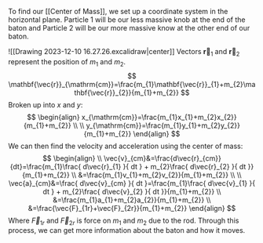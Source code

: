 To find our [[Center of Mass]], we set up a coordinate system in the horizontal plane. Particle 1 will be our less massive knob at the end of the baton and Particle 2 will be our more massive know at the other end of our baton.

![[Drawing 2023-12-10 16.27.26.excalidraw|center]]
Vectors $\mathbf{\vec{r}}_{1}$ and $\mathbf{\vec{r}}_{2}$ represent the position of $m_{1}$ and $m_{2}$.
$$
\mathbf{\vec{r}}_{\mathrm{cm}}=\frac{m_{1}\mathbf{\vec{r}}_{1}+m_{2}\mathbf{\vec{r}}_{2}}{m_{1}+m_{2}}
$$
Broken up into $x$ and $y$:
$$
\begin{align}
x_{\mathrm{cm}}=\frac{m_{1}x_{1}+m_{2}x_{2}}{m_{1}+m_{2}} \\
 \\
y_{\mathrm{cm}}=\frac{m_{1}y_{1}+m_{2}y_{2}}{m_{1}+m_{2}}
\end{align}
$$
We can then find the velocity and acceleration using the center of mass:
$$
\begin{align} \\
\vec{v}_{cm}&=\frac{d\vec{r}_{cm}}{dt}=\frac{m_{1}\frac{ d\vec{r}_{1} }{ dt } + m_{2}\frac{ d\vec{r}_{2} }{ dt }}{m_{1}+m_{2}} \\
&=\frac{m_{1}v_{1}+m_{2}v_{2}}{m_{1}+m_{2}} \\ \\
\vec{a}_{cm}&=\frac{ d\vec{v}_{cm} }{ dt }=\frac{m_{1}\frac{ d\vec{v}_{1} }{ dt } + m_{2}\frac{ d\vec{v}_{2} }{ dt }}{m_{1}+m_{2}} \\
&=\frac{m_{1}a_{1}+m_{2}a_{2}}{m_{1}+m_{2}} \\
&=\frac{\vec{F}_{1r}+\vec{F}_{2r}}{m_{1}+m_{2}}
\end{align}
$$
Where $\vec{F}_{1r}$ and $\vec{F}_{2r}$ is force on $m_{1}$ and $m_{2}$ due to the rod. Through this process, we can get more information about the baton and how it moves.